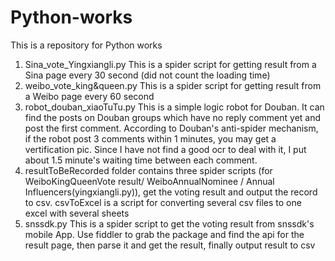 # Python-works
This is a repository for Python works

1. Sina_vote_Yingxiangli.py
  This is a spider script for getting result from a Sina page every 30 second (did not count the loading time)
2. weibo_vote_king&queen.py
  This is a spider script for getting result from a Weibo page every 60 second
3. robot_douban_xiaoTuTu.py
  This is a simple logic robot for Douban. 
  It can find the posts on Douban groups which have no reply comment yet and post the first comment.
  According to Douban's anti-spider mechanism, if the robot post 3 comments within 1 minutes, you may get a vertification pic. 
  Since I have not find a good ocr to deal with it, I put about 1.5 minute's waiting time between each comment.
4. resultToBeRecorded folder
  contains three spider scripts (for WeiboKingQueenVote result/ WeiboAnnualNominee / Annual Influencers(yingxiangli.py)), get the voting result and output the record to csv. csvToExcel is a script for converting several csv files to one excel with several sheets
5. snssdk.py 
  This is a spider script to get the voting result from snssdk's mobile App. Use fiddler to grab the package and find the api for the result page, then parse it and get the result, finally output result to csv
